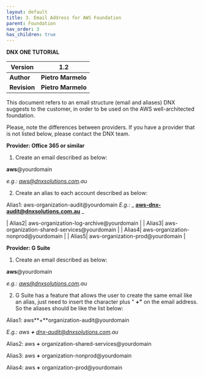 ```yaml
---
layout: default
title: 3. Email Address for AWS Foundation
parent: Foundation
nav_order: 3
has_children: true
---
```


**DNX ONE TUTORIAL**

| **Version** | **1.2** |
| --- | --- |
| **Author** | **Pietro Marmelo** |
| **Revision** | **Pietro Marmelo** |

This document refers to an email structure (email and aliases) DNX suggests to the customer, in order to be used on the AWS well-architected foundation.

Please, note the differences between providers. If you have a provider that is not listed below, please contact the DNX team.

**Provider: Office 365 or similar**

1. Create an email described as below:

**aws**@yourdomain

_e.g.: aws@dnxsolutions.com.au_

2. Create an alias to each account described as below:

Alias1: aws-organization-audit@yourdomain
_E.g.:_ _ **aws-dnx-audit@dnxsolutions.com.au** _

| Alias2| aws-organization-log-archive@yourdomain  |
| Alias3| aws-organization-shared-services@yourdomain  |
| Alias4| aws-organization-nonprod@yourdomain  |
| Alias5| aws-organization-prod@yourdomain |

**Provider: G Suite**

1. Create an email described as below:

**aws**@yourdomain

_e.g.: aws@dnxsolutions.com.au_

2. G Suite has a feature that allows the user to create the same email like an alias, just need to insert the character plus &quot; **+&quot;** on the email address. So the aliases should be like the list below:

Alias1: aws**+**organization-audit@yourdomain

_E.g.: aws __**+**__ dnx-audit@dnxsolutions.com.au_

Alias2: aws **+** organization-shared-services@yourdomain

Alias3: aws **+** organization-nonprod@yourdomain

Alias4: aws **+** organization-prod@yourdomain

